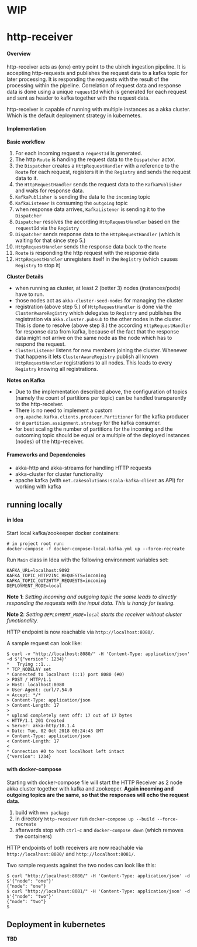 # WIP

# http-receiver

#### Overview

http-receiver acts as (one) entry point to the ubirch ingestion pipeline. 
It is accepting http-requests and publishes the request data to a kafka topic for later processing. 
It is responding the requests with the result of the processing within the pipeline.
Correlation of request data and response data is done using a unique `requestId` which is generated for
each request and sent as header to kafka together with the request data.

http-receiver is capable of running with multiple instances as a akka cluster. Which is the default
deployment strategy in kubernetes.

#### Implementation

**Basic workflow**
1. For each incoming request a `requestId` is generated. 
2. The http `Route` is handing the request data to the `Dispatcher` actor.
3. the `Dispatcher` creates a `HttpRequestHandler` with a reference to the `Route` for each request, registers it in the `Registry` and sends
the request data to it.
4. the `HttpRequestHandler` sends the request data to the `KafkaPublisher` and waits for response data.
5. `KafkaPublisher` is sending the data to the `incoming` topic
6. `KafkaListener` is consuming the `outgoing` topic
7. when response data arrives, `KafkaListener` is sending it to the `Dispatcher`
8. `Dispatcher` resolves the according `HttpRequestHandler` based on the `requestId` via the `Registry`
9. `Dispatcher` sends response data to the `HttpRequestHandler` (which is waiting for that since step 5.)
10. `HttpRequestHandler` sends the response data back to the `Route` 
11. `Route` is responding the http request with the response data
12. `HttpRequestHandler` unregisters itself in the `Registry` (which causes `Registry` to stop it)

**Cluster Details**

* when running as cluster, at least 2 (better 3) nodes (instances/pods) have to run. 
* those nodes act as `akka-cluster-seed-nodes` for managing the cluster
* registration (above step 5.) of `HttpRequestHandler` is done via the `ClusterAwareRegistry` which delegates to `Reqistry` and 
publishes the registration via `akka.cluster.pubsub` to the other nodes in the cluster. This is done 
to resolve (above step 8.) the according `HttpRequestHandler` for response data from kafka, because of the 
fact that the response data might not arrive on the same node as the node which has to respond the request. 
* `ClusterListener` listens for new members joining the cluster. Whenever that happens it lets `ClusterAwareRegistry` 
publish all known `HttpRequestHandler` registrations to all nodes. This leads to every `Registry` knowing 
all registrations.

**Notes on Kafka**

* Due to the implementation described above, the configuration of topics (namely the count of partitions per
topic) can be handled transparently to the http-receiver.
* There is no need to implement a custom `org.apache.kafka.clients.producer.Partitioner` for the
kafka producer or a `partition.assignment.strategy` for the kafka consumer. 
* for best scaling the number of partitions for the incoming and the outcoming topic should be equal or a multiple
of the deployed instances (nodes) of the http-receiver.

#### Frameworks and Dependencies

* akka-http and akka-streams for handling HTTP requests
* akka-cluster for cluster functionality
* apache kafka (with `net.cakesolutions:scala-kafka-client` as API) for working with kafka

## running locally

#### in Idea

Start local kafka/zookeeper docker containers: 

```
# in project root run:
docker-compose -f docker-compose-local-kafka.yml up --force-recreate
```

Run `Main` class in Idea with the following environment variables set:
```
KAFKA_URL=localhost:9092
KAFKA_TOPIC_HTTP2INC_REQUESTS=incoming 
KAFKA_TOPIC_OUT2HTTP_REQUESTS=incoming
DEPLOYMENT_MODE=local
```
**Note 1**: _Setting incoming and outgoing topic the same leads to directly responding the requests with the input data.
This is handy for testing._  

**Note 2**: _Setting `DEPLOYMENT_MODE=local` starts the receiver without cluster functionality._  

HTTP endpoint is now reachable via `http://localhost:8080/`.

A sample request can look like:

```
$ curl -v "http://localhost:8080/" -H 'Content-Type: application/json' -d $'{"version": 1234}'
*   Trying ::1...
* TCP_NODELAY set
* Connected to localhost (::1) port 8080 (#0)
> POST / HTTP/1.1
> Host: localhost:8080
> User-Agent: curl/7.54.0
> Accept: */*
> Content-Type: application/json
> Content-Length: 17
>
* upload completely sent off: 17 out of 17 bytes
< HTTP/1.1 201 Created
< Server: akka-http/10.1.4
< Date: Tue, 02 Oct 2018 08:24:43 GMT
< Content-Type: application/json
< Content-Length: 17
<
* Connection #0 to host localhost left intact
{"version": 1234}
```

#### with docker-compose

Starting with docker-compose file will start the HTTP Receiver as 2 node akka cluster 
together with kafka and zookeeper. **Again incoming and outgoing topics are the same, so that 
the responses will echo the request data.**

1. build with `mvn package`
2. in directory `http-receiver` run `docker-compose up --build --force-recreate`
3. afterwards stop with `ctrl-c` and `docker-compose down` (which removes the containers) 
 
HTTP endpoints of both receivers are now reachable via `http://localhost:8080/` and `http://localhost:8081/`.
 
Two sample requests against the two nodes can look like this:
 
 ```
 $ curl "http://localhost:8080/" -H 'Content-Type: application/json' -d $'{"node": "one"}'
 {"node": "one"}
 $ curl "http://localhost:8081/" -H 'Content-Type: application/json' -d $'{"node": "two"}'
 {"node": "two"}
 $

```

## Deployment in kubernetes

**TBD**